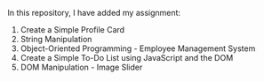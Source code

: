 In this repository, I have added my assignment:

1. Create a Simple Profile Card
2. String Manipulation
3. Object-Oriented Programming - Employee Management System
4. Create a Simple To-Do List using JavaScript and the DOM
5. DOM Manipulation - Image Slider

